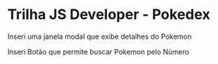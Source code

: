 # Trilha JS Developer - Pokedex

Inseri uma janela modal que exibe detalhes do Pokemon

Inseri Botão que permite buscar Pokemon pelo Número 

